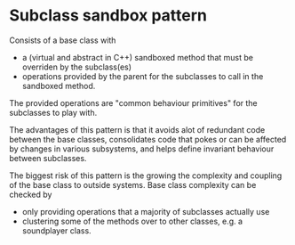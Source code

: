 # Subclass sandbox pattern

Consists of a base class with

- a (virtual and abstract in C++) sandboxed method that must be overriden by the subclass(es)
- operations provided by the parent for the subclasses to call in the sandboxed method.

The provided operations are "common behaviour primitives" for the subclasses to play with.

The advantages of this pattern is that it avoids alot of redundant code between the base classes, consolidates code that pokes or can be affected by changes in various subsystems, and helps define invariant behaviour between subclasses.

The biggest risk of this pattern is the growing the complexity and coupling of the base class to outside systems. Base class complexity can be checked by

- only providing operations that a majority of subclasses actually use
- clustering some of the methods over to other classes, e.g. a soundplayer class.